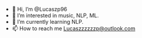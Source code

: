 - 👋 Hi, I’m @Lucaszp96
- 👀 I’m interested in music, NLP, ML.
- 🌱 I’m currently learning NLP.
- 📫 How to reach me Lucaszzzzzzp@outlook.com

<!---
Lucaszp96/Lucaszp96 is a ✨ special ✨ repository because its `README.md` (this file) appears on your GitHub profile.
You can click the Preview link to take a look at your changes.
--->
